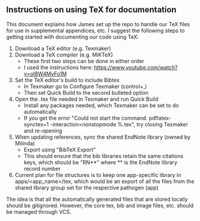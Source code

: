 ## Instructions on using TeX for documentation
This document explains how James set up the repo to handle our TeX files for use in supplemental appendices, etc.
I suggest the following steps to getting started with documenting our code using TeX:
1. Download a TeX editor (e.g. Texmaker)
2. Download a TeX compiler (e.g. MiKTeX)
   * These first two steps can be done in either order
   * I used the instructions here: https://www.youtube.com/watch?v=oI8W4MvFo1M
3. Set the TeX editor's build to include Bibtex
   * In Texmaker go to Configure Texmaker (control+,)
   * Then set Quick Build to the second bulleted option
4. Open the .tex file needed in Texmaker and run Quick Build
   * Install any packages needed, which Texmaker can be set to do automatically
   * If you get the error "Could not start the command. pdflatex-synctex=1 -interaction=nonstopmode %.tex",
   try closing Texmaker and re-opening
5. When updating references, sync the shared EndNote library (owned by Milinda)
   * Export using "BibTeX Export"
   * This should ensure that the bib libraries retain the same citations keys,
     which should be "RN**" where ** is the EndNote library record number
6. Current plan for file structures is to keep one app-specific library in apps/<app_name>/tex, 
   which would be an export of all the files from the shared library group set for the respective pathogen (app) 

The idea is that all the automatically generated files that are stored locally should be gitignored.
However, the core tex, bib and image files, etc. should be managed through VCS.
